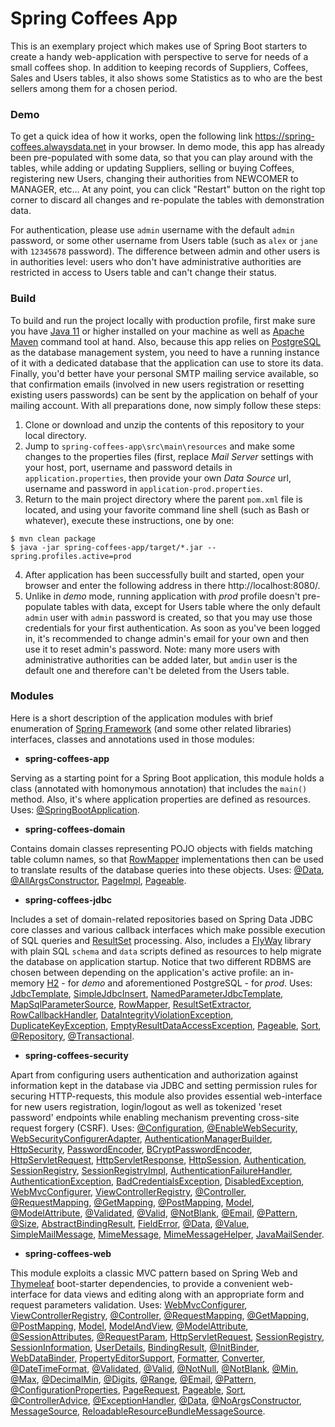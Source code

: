 ﻿# Spring Coffees App
This is an exemplary project which makes use of Spring Boot starters to create a handy web-application with perspective to serve for needs of a small coffees shop. In addition to keeping records of Suppliers, Coffees, Sales and Users tables, it also shows some Statistics as to who are the best sellers among them for a chosen period. 

### Demo
To get a quick idea of how it works, open the following link https://spring-coffees.alwaysdata.net in your browser. In demo mode, this app has already been pre-populated with some data, so that you can play around with the tables, while adding or updating Suppliers, selling or buying Coffees, registering new Users, changing their authorities from NEWCOMER to MANAGER, etc... At any point, you can click "Restart" button on the right top corner to discard all changes and re-populate the tables with demonstration data. 

For authentication, please use `admin` username with the default `admin` password, or some other username from Users table (such as `alex` or `jane` with `12345678` password). The difference between admin and other users is in authorities level: users who don't  have administrative authorities are restricted in access to Users table and can't change their status.

### Build
To build and run the project locally with production profile, first make sure you have [Java 11] or higher installed on your machine as well as [Apache Maven] command tool at hand. Also, because this app relies on [PostgreSQL] as the database management system, you need to have a running instance of it with a dedicated database that the application can use to store its data. Finally, you'd better have your personal SMTP mailing service available, so that confirmation emails (involved in new users registration or resetting existing users passwords) can be sent by the application on behalf of your mailing account. With all preparations done, now simply follow these steps:  
1. Clone or download and unzip the contents of this repository to your local directory.
2. Jump to `spring-coffees-app\src\main\resources` and make some changes to the properties files (first, replace *Mail Server* settings with your host, port, username and password details in `application.properties`, then provide your own *Data Source* url, username and password in `application-prod.properties`. 
3. Return to the main project directory where the parent `pom.xml` file is located, and using your favorite command line shell (such as Bash or whatever), execute these instructions, one by one: 
```
$ mvn clean package
$ java -jar spring-coffees-app/target/*.jar --spring.profiles.active=prod
```
4. After application has been successfully built and started, open your browser and enter the following address in there http://localhost:8080/.
5. Unlike in *demo* mode, running application with *prod* profile doesn't pre-populate tables with data, except for Users table where the only default `admin` user with `admin` password is created, so that you may use those credentials for your first authentication. As soon as you've been logged in, it's recommended to change admin's email for your own and then use it to reset admin's password. Note: many more users with administrative authorities can be added later, but `amdin` user is the default one and therefore can't be deleted from the Users table.

### Modules 
Here is a short description of the application modules with brief enumeration of [Spring Framework] (and some other related libraries) interfaces, classes and annotations used in those modules: 

- **spring-coffees-app**

Serving as a starting point for a Spring Boot application, this module holds a class (annotated with homonymous annotation) that includes the `main()` method. Also, it's where application properties are defined as resources. Uses: [@SpringBootApplication].  

- **spring-coffees-domain**

Contains domain classes representing POJO objects with fields matching table column names, so that [RowMapper] implementations then can be used to translate results of the database queries into these objects. Uses: [@Data], [@AllArgsConstructor], [PageImpl], [Pageable].

- **spring-coffees-jdbc**

Includes a set of domain-related repositories based on Spring Data JDBC core classes and various callback interfaces which make possible execution of SQL queries and [ResultSet] processing. Also, includes a [FlyWay] library with plain SQL `schema` and `data` scripts defined as resources to help migrate the database on application startup. Notice that two different RDBMS are chosen between depending on the application's active profile: an in-memory [H2] - for *demo* and aforementioned PostgreSQL - for *prod*. Uses: [JdbcTemplate], [SimpleJdbcInsert], [NamedParameterJdbcTemplate], [MapSqlParameterSource], [RowMapper], [ResultSetExtractor], [RowCallbackHandler], [DataIntegrityViolationException], [DuplicateKeyException], [EmptyResultDataAccessException], [Pageable], [Sort], [@Repository], [@Transactional]. 

- **spring-coffees-security**

Apart from configuring users authentication and authorization against information kept in the database via JDBC and setting permission rules for securing HTTP-requests, this module also provides essential web-interface for new users registration, login/logout as well as tokenized 'reset password' endpoints while enabling mechanism preventing cross-site request forgery (CSRF). Uses: [@Configuration], [@EnableWebSecurity], [WebSecurityConfigurerAdapter], [AuthenticationManagerBuilder], [HttpSecurity], [PasswordEncoder], [BCryptPasswordEncoder], [HttpServletRequest], [HttpServletResponse], [HttpSession], [Authentication], [SessionRegistry], [SessionRegistryImpl], [AuthenticationFailureHandler], [AuthenticationException], [BadCredentialsException], [DisabledException], [WebMvcConfigurer], [ViewControllerRegistry], [@Controller], [@RequestMapping], [@GetMapping], [@PostMapping], [Model], [@ModelAttribute], [@Validated], [@Valid], [@NotBlank], [@Email], [@Pattern], [@Size], [AbstractBindingResult], [FieldError], [@Data], [@Value], [SimpleMailMessage], [MimeMessage], [MimeMessageHelper], [JavaMailSender]. 

- **spring-coffees-web**

This module exploits a classic MVC pattern based on Spring Web and [Thymeleaf] boot-starter dependencies, to provide a convenient web-interface for data views and editing along with an appropriate form and request parameters validation. Uses: [WebMvcConfigurer], [ViewControllerRegistry], [@Controller], [@RequestMapping], [@GetMapping], [@PostMapping], [Model], [ModelAndView], [@ModelAttribute], [@SessionAttributes], [@RequestParam], [HttpServletRequest], [SessionRegistry], [SessionInformation], [UserDetails], [BindingResult], [@InitBinder], [WebDataBinder], [PropertyEditorSupport], [Formatter], [Converter], [@DateTimeFormat], [@Validated], [@Valid], [@NotNull], [@NotBlank], [@Min], [@Max], [@DecimalMin], [@Digits], [@Range], [@Email], [@Pattern], [@ConfigurationProperties], [PageRequest], [Pageable], [Sort], [@ControllerAdvice], [@ExceptionHandler], [@Data], [@NoArgsConstructor], [MessageSource], [ReloadableResourceBundleMessageSource].

[//]: # (These are reference links used in the body of this document:)

   [Heroku Cloud Platform]: <https://www.heroku.com/free>
   [Apache Maven]: <https://maven.apache.org/download.cgi>
   [Java 11]: <https://www.oracle.com/java/technologies/javase-jdk11-downloads.html>
   [PostgreSQL]: <https://www.postgresql.org/download/>
   [Spring Framework]: <https://spring.io/>
   [@SpringBootApplication]:  <https://docs.spring.io/spring-boot/docs/current/api/org/springframework/boot/autoconfigure/SpringBootApplication.html>
   [@Data]: <https://projectlombok.org/features/Data>
   [@AllArgsConstructor]: <https://projectlombok.org/features/constructor>
   [@NoArgsConstructor]: <https://projectlombok.org/features/constructor>
   [PageImpl]: <https://docs.spring.io/spring-data/commons/docs/current/api/org/springframework/data/domain/PageImpl.html>
   [Pageable]: <https://docs.spring.io/spring-data/commons/docs/current/api/org/springframework/data/domain/Pageable.html>
   [RowMapper]: <https://docs.spring.io/spring/docs/current/javadoc-api/org/springframework/jdbc/core/RowMapper.html>
   [ResultSet]: <https://docs.oracle.com/en/java/javase/11/docs/api/java.sql/java/sql/ResultSet.html>
   [FlyWay]: <https://flywaydb.org/>
   [H2]: <https://h2database.com/html/main.html>
   [JdbcTemplate]: <https://docs.spring.io/spring/docs/current/javadoc-api/org/springframework/jdbc/core/JdbcTemplate.html>
   [SimpleJdbcInsert]: <https://docs.spring.io/spring/docs/current/javadoc-api/org/springframework/jdbc/core/simple/SimpleJdbcInsert.html>
   [NamedParameterJdbcTemplate]: <https://docs.spring.io/spring/docs/current/javadoc-api/org/springframework/jdbc/core/namedparam/NamedParameterJdbcTemplate.html>
   [MapSqlParameterSource]: <https://docs.spring.io/spring/docs/current/javadoc-api/org/springframework/jdbc/core/namedparam/MapSqlParameterSource.html>   
   [ResultSetExtractor]: <https://docs.spring.io/spring/docs/current/javadoc-api/org/springframework/jdbc/core/ResultSetExtractor.html>   
   [RowCallbackHandler]: <https://docs.spring.io/spring/docs/current/javadoc-api/org/springframework/jdbc/core/RowCallbackHandler.html>   
   [DataIntegrityViolationException]: <https://docs.spring.io/spring/docs/current/javadoc-api/org/springframework/dao/DataIntegrityViolationException.html>
   [DuplicateKeyException]: <https://docs.spring.io/spring/docs/current/javadoc-api/org/springframework/dao/DuplicateKeyException.html>
   [EmptyResultDataAccessException]: <https://docs.spring.io/spring/docs/current/javadoc-api/org/springframework/dao/EmptyResultDataAccessException.html>
   [Sort]: <https://docs.spring.io/spring-data/commons/docs/current/api/org/springframework/data/domain/Sort.html>
   [@Repository]: <https://docs.spring.io/spring/docs/current/javadoc-api/org/springframework/stereotype/Repository.html>
   [@Transactional]: <https://docs.spring.io/spring/docs/current/javadoc-api/org/springframework/transaction/annotation/Transactional.html>
   [@Configuration]: <https://docs.spring.io/spring-framework/docs/5.2.8.RELEASE/javadoc-api/org/springframework/context/annotation/Configuration.html>
   [@EnableWebSecurity]: <https://docs.spring.io/spring-security/site/docs/5.4.0-RC1/api/org/springframework/security/config/annotation/web/configuration/EnableWebSecurity.html>
   [WebSecurityConfigurerAdapter]: <https://docs.spring.io/spring-security/site/docs/5.4.0-RC1/api/org/springframework/security/config/annotation/web/configuration/WebSecurityConfigurerAdapter.html>
   [AuthenticationManagerBuilder]: <https://docs.spring.io/spring-security/site/docs/5.4.0-RC1/api/org/springframework/security/config/annotation/authentication/builders/AuthenticationManagerBuilder.html>
   [HttpSecurity]: <https://docs.spring.io/spring-security/site/docs/5.4.0-RC1/api/org/springframework/security/config/annotation/web/builders/HttpSecurity.html>
   [PasswordEncoder]: <https://docs.spring.io/spring-security/site/docs/5.4.0-RC1/api/org/springframework/security/crypto/password/PasswordEncoder.html>
   [BCryptPasswordEncoder]: <https://docs.spring.io/spring-security/site/docs/5.4.0-RC1/api/org/springframework/security/crypto/bcrypt/BCryptPasswordEncoder.html>
   [HttpServletRequest]: <https://tomcat.apache.org/tomcat-9.0-doc/servletapi/javax/servlet/http/HttpServletRequest.html>
   [HttpServletResponse]: <https://tomcat.apache.org/tomcat-9.0-doc/servletapi/javax/servlet/http/HttpServletResponse.html>
   [HttpSession]: <https://tomcat.apache.org/tomcat-9.0-doc/servletapi/javax/servlet/http/HttpSession.html>
   [Authentication]: <https://docs.spring.io/spring-security/site/docs/5.4.0-RC1/api/org/springframework/security/core/Authentication.html>
   [SessionRegistry]: <https://docs.spring.io/spring-security/site/docs/5.4.0-RC1/api/org/springframework/security/core/session/SessionRegistry.html>
   [SessionRegistryImpl]: <https://docs.spring.io/spring-security/site/docs/5.4.0-RC1/api/org/springframework/security/core/session/SessionRegistryImpl.html>
   [AuthenticationFailureHandler]: <https://docs.spring.io/spring-security/site/docs/5.4.0-RC1/api/org/springframework/security/web/authentication/AuthenticationFailureHandler.html>
   [AuthenticationException]: <https://docs.spring.io/spring-security/site/docs/5.4.0-RC1/api/org/springframework/security/core/AuthenticationException.html>
   [BadCredentialsException]: <https://docs.spring.io/spring-security/site/docs/5.4.0-RC1/api/org/springframework/security/authentication/BadCredentialsException.html>
   [DisabledException]: <https://docs.spring.io/spring-security/site/docs/5.4.0-RC1/api/org/springframework/security/authentication/DisabledException.html>
   [WebMvcConfigurer]: <https://docs.spring.io/spring/docs/current/javadoc-api/org/springframework/web/servlet/config/annotation/WebMvcConfigurer.html>
   [ViewControllerRegistry]: <https://docs.spring.io/spring/docs/current/javadoc-api/org/springframework/web/servlet/config/annotation/ViewControllerRegistry.html>
   [@Controller]: <https://docs.spring.io/spring/docs/current/javadoc-api/org/springframework/stereotype/Controller.html>
   [@RequestMapping]: <https://docs.spring.io/spring/docs/current/javadoc-api/org/springframework/web/bind/annotation/RequestMapping.html>
   [@GetMapping]: <https://docs.spring.io/spring/docs/current/javadoc-api/org/springframework/web/bind/annotation/GetMapping.html>
   [@PostMapping]: <https://docs.spring.io/spring/docs/current/javadoc-api/org/springframework/web/bind/annotation/PostMapping.html>
   [Model]: <https://docs.spring.io/spring/docs/current/javadoc-api/org/springframework/ui/Model.html>
   [@ModelAttribute]: <https://docs.spring.io/spring/docs/current/javadoc-api/org/springframework/web/bind/annotation/ModelAttribute.html>
   [@Valid]: <https://docs.jboss.org/hibernate/beanvalidation/spec/2.0/api/javax/validation/Valid.html>
   [@Validated]: <https://docs.spring.io/spring/docs/current/javadoc-api/org/springframework/validation/annotation/Validated.html>
   [@NotBlank]: <https://docs.jboss.org/hibernate/beanvalidation/spec/2.0/api/javax/validation/constraints/NotBlank.html>
   [@Email]: <https://docs.jboss.org/hibernate/beanvalidation/spec/2.0/api/javax/validation/constraints/Email.html>
   [@Pattern]: <https://docs.jboss.org/hibernate/beanvalidation/spec/2.0/api/javax/validation/constraints/Pattern.html>
   [@Size]: <https://docs.jboss.org/hibernate/beanvalidation/spec/2.0/api/javax/validation/constraints/Size.html>
   [AbstractBindingResult]: <https://docs.spring.io/spring/docs/current/javadoc-api/org/springframework/validation/AbstractBindingResult.html>
   [FieldError]: <https://docs.spring.io/spring/docs/current/javadoc-api/org/springframework/validation/FieldError.html>   
   [@Value]: <https://docs.spring.io/spring/docs/current/javadoc-api/org/springframework/beans/factory/annotation/Value.html>   
   [SimpleMailMessage]: <https://docs.spring.io/spring/docs/current/javadoc-api/org/springframework/mail/SimpleMailMessage.html>
   [MimeMessage]: <https://jakarta.ee/specifications/mail/1.6/apidocs/javax/mail/internet/MimeMessage.html>
   [MimeMessageHelper]: <https://docs.spring.io/spring/docs/current/javadoc-api/org/springframework/mail/javamail/MimeMessageHelper.html>
   [JavaMailSender]: <https://docs.spring.io/spring/docs/current/javadoc-api/org/springframework/mail/javamail/JavaMailSender.html>
   [Thymeleaf]: <https://www.thymeleaf.org/>
   [ModelAndView]: <https://docs.spring.io/spring/docs/current/javadoc-api/org/springframework/web/servlet/ModelAndView.html>
   [SessionInformation]: <https://docs.spring.io/spring-security/site/docs/5.4.0-RC1/api/org/springframework/security/core/session/SessionInformation.html>
   [UserDetails]: <https://docs.spring.io/spring-security/site/docs/5.4.0-RC1/api/org/springframework/security/core/userdetails/UserDetails.html>
   [@SessionAttributes]: <https://docs.spring.io/spring/docs/current/javadoc-api/org/springframework/web/bind/annotation/SessionAttributes.html>
   [@RequestParam]: <https://docs.spring.io/spring/docs/current/javadoc-api/org/springframework/web/bind/annotation/RequestParam.html>
   [BindingResult]: <https://docs.spring.io/spring/docs/current/javadoc-api/org/springframework/validation/BindingResult.html>
   [@InitBinder]: <https://docs.spring.io/spring/docs/current/javadoc-api/org/springframework/web/bind/annotation/InitBinder.html>
   [WebDataBinder]: <https://docs.spring.io/spring/docs/current/javadoc-api/org/springframework/web/bind/WebDataBinder.html>
   [PropertyEditorSupport]: <https://docs.oracle.com/en/java/javase/11/docs/api/java.desktop/java/beans/PropertyEditorSupport.html>
   [Formatter]: <https://docs.spring.io/spring/docs/current/javadoc-api/org/springframework/format/Formatter.html>
   [Converter]: <https://docs.spring.io/spring/docs/current/javadoc-api/org/springframework/core/convert/converter/Converter.html>
   [@DateTimeFormat]: <https://docs.spring.io/spring/docs/current/javadoc-api/org/springframework/format/annotation/DateTimeFormat.html>
   [@NotNull]: <https://docs.jboss.org/hibernate/beanvalidation/spec/2.0/api/javax/validation/constraints/NotNull.html>
   [@Min]: <https://docs.jboss.org/hibernate/beanvalidation/spec/2.0/api/javax/validation/constraints/Min.html>
   [@Max]: <https://docs.jboss.org/hibernate/beanvalidation/spec/2.0/api/javax/validation/constraints/Max.html>
   [@DecimalMin]: <https://docs.jboss.org/hibernate/beanvalidation/spec/2.0/api/javax/validation/constraints/DecimalMin.html>
   [@Digits]: <https://docs.jboss.org/hibernate/beanvalidation/spec/2.0/api/javax/validation/constraints/Digits.html>
   [@Range]: <https://docs.jboss.org/hibernate/stable/validator/api/org/hibernate/validator/constraints/Range.html>
   [@ConfigurationProperties]: <https://docs.spring.io/spring-boot/docs/current/api/org/springframework/boot/context/properties/ConfigurationProperties.html>
   [PageRequest]: <https://docs.spring.io/spring-data/commons/docs/current/api/org/springframework/data/domain/PageRequest.html>
   [@ControllerAdvice]: <https://docs.spring.io/spring/docs/current/javadoc-api/org/springframework/web/bind/annotation/ControllerAdvice.html>
   [@ExceptionHandler]: <https://docs.spring.io/spring/docs/current/javadoc-api/org/springframework/web/bind/annotation/ExceptionHandler.html>
   [MessageSource]: <https://docs.spring.io/spring/docs/current/javadoc-api/org/springframework/context/MessageSource.html>
   [ReloadableResourceBundleMessageSource]: <https://docs.spring.io/spring/docs/current/javadoc-api/org/springframework/context/support/ReloadableResourceBundleMessageSource.html>
